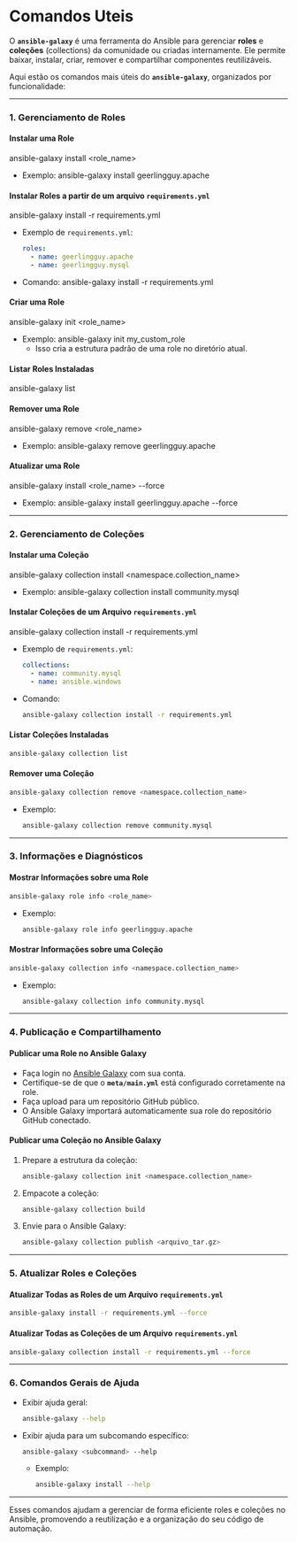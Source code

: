# Comandos Uteis

O **`ansible-galaxy`** é uma ferramenta do Ansible para gerenciar **roles** e **coleções** (collections) da comunidade ou criadas internamente. Ele permite baixar, instalar, criar, remover e compartilhar componentes reutilizáveis.

Aqui estão os comandos mais úteis do **`ansible-galaxy`**, organizados por funcionalidade:

---

### **1. Gerenciamento de Roles**

#### **Instalar uma Role**
ansible-galaxy install <role_name>

- Exemplo:
  ansible-galaxy install geerlingguy.apache

#### **Instalar Roles a partir de um arquivo `requirements.yml`**
ansible-galaxy install -r requirements.yml
- Exemplo de `requirements.yml`:
  ```yaml
  roles:
    - name: geerlingguy.apache
    - name: geerlingguy.mysql
  ```
- Comando:
  ansible-galaxy install -r requirements.yml

#### **Criar uma Role**
ansible-galaxy init <role_name>

- Exemplo:
  ansible-galaxy init my_custom_role
  - Isso cria a estrutura padrão de uma role no diretório atual.

#### **Listar Roles Instaladas**
ansible-galaxy list

#### **Remover uma Role**
ansible-galaxy remove <role_name>
- Exemplo:
  ansible-galaxy remove geerlingguy.apache

#### **Atualizar uma Role**
ansible-galaxy install <role_name> --force
- Exemplo:
  ansible-galaxy install geerlingguy.apache --force

---

### **2. Gerenciamento de Coleções**

#### **Instalar uma Coleção**
ansible-galaxy collection install <namespace.collection_name>
- Exemplo:
  ansible-galaxy collection install community.mysql

#### **Instalar Coleções de um Arquivo `requirements.yml`**
ansible-galaxy collection install -r requirements.yml
- Exemplo de `requirements.yml`:
  ```yaml
  collections:
    - name: community.mysql
    - name: ansible.windows
  ```
- Comando:
  ```bash
  ansible-galaxy collection install -r requirements.yml
  ```

#### **Listar Coleções Instaladas**
```bash
ansible-galaxy collection list
```

#### **Remover uma Coleção**
```bash
ansible-galaxy collection remove <namespace.collection_name>
```
- Exemplo:
  ```bash
  ansible-galaxy collection remove community.mysql
  ```

---

### **3. Informações e Diagnósticos**

#### **Mostrar Informações sobre uma Role**
```bash
ansible-galaxy role info <role_name>
```
- Exemplo:
  ```bash
  ansible-galaxy role info geerlingguy.apache
  ```

#### **Mostrar Informações sobre uma Coleção**
```bash
ansible-galaxy collection info <namespace.collection_name>
```
- Exemplo:
  ```bash
  ansible-galaxy collection info community.mysql
  ```

---

### **4. Publicação e Compartilhamento**

#### **Publicar uma Role no Ansible Galaxy**
- Faça login no [Ansible Galaxy](https://galaxy.ansible.com) com sua conta.
- Certifique-se de que o **`meta/main.yml`** está configurado corretamente na role.
- Faça upload para um repositório GitHub público.
- O Ansible Galaxy importará automaticamente sua role do repositório GitHub conectado.

#### **Publicar uma Coleção no Ansible Galaxy**
1. Prepare a estrutura da coleção:
   ```bash
   ansible-galaxy collection init <namespace.collection_name>
   ```
2. Empacote a coleção:
   ```bash
   ansible-galaxy collection build
   ```
3. Envie para o Ansible Galaxy:
   ```bash
   ansible-galaxy collection publish <arquivo_tar.gz>
   ```

---

### **5. Atualizar Roles e Coleções**

#### **Atualizar Todas as Roles de um Arquivo `requirements.yml`**
```bash
ansible-galaxy install -r requirements.yml --force
```

#### **Atualizar Todas as Coleções de um Arquivo `requirements.yml`**
```bash
ansible-galaxy collection install -r requirements.yml --force
```

---

### **6. Comandos Gerais de Ajuda**

- Exibir ajuda geral:
  ```bash
  ansible-galaxy --help
  ```

- Exibir ajuda para um subcomando específico:
  ```bash
  ansible-galaxy <subcommand> --help
  ```
  - Exemplo:
    ```bash
    ansible-galaxy install --help
    ```

---

Esses comandos ajudam a gerenciar de forma eficiente roles e coleções no Ansible, promovendo a reutilização e a organização do seu código de automação.